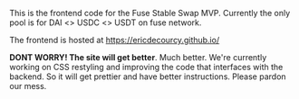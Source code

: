This is the frontend code for the Fuse Stable Swap MVP. Currently the only pool is for DAI <> USDC <> USDT on fuse network.

The frontend is hosted at https://ericdecourcy.github.io/

**DONT WORRY! The site will get better**. Much better. We're currently working on CSS restyling and improving the code that interfaces with the backend. So it will get prettier and have better instructions. Please pardon our mess.
